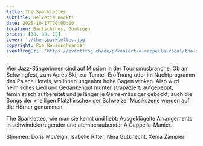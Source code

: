 ```yaml
---
title: The Sparklettes
subtitle: Helvetia Bockt!
date: 2025-10-17T20:00:00
location: Bärtschihus, Gümligen
prices: [30, 38, 15]
cover: './the-sparklettes.jpg'
copyright: Pia Neuenschwander
eventfrogUrl: 'https://eventfrog.ch/de/p/konzert/a-cappella-vocal/the-sparklettes-helvetia-bockt-7285336802881190926.html'
---
```


Vier Jazz-Sängerinnen sind auf Mission in der Tourismusbranche. Ob am Schwingfest, zum Aprés Ski, zur Tunnel-Eröffnung oder im Nachtprogramm des Palace Hotels, wo ihnen ungeahnt hohe Gagen winken. Also wird heimisches Lied und Gedankengut munter strapaziert, aufgepeppt, feministisch aufbereitet und je länger je Gems-mässiger gebockt; auch die Songs der «heiligen Platzhirsche» der Schweizer Musikszene werden auf die Hörner genommen.

The Sparklettes, wie man sie kennt und liebt: Ausgeklügelte Arrangements in schwindelerregender und atemberaubender A Cappella-Manier.

Stimmen: Doris McVeigh, Isabelle Ritter, Nina Gutknecht, Xenia Zampieri
